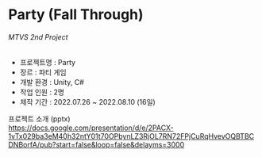# Party (Fall Through)
###### MTVS 2nd Project 

- 프로젝트명 : Party  
- 장르 : 파티 게임  
- 개발 환경 : Unity, C#   
- 작업 인원 : 2명   
- 제작 기간 : 2022.07.26 ~ 2022.08.10 (16일)  
  
프로젝트 소개 (pptx)  
https://docs.google.com/presentation/d/e/2PACX-1vTx029ba3eM40h32ntY01t70OPbynLZ3RjOL7RN72FPjCuRqHvevOQBTBCDNBorfA/pub?start=false&loop=false&delayms=3000
